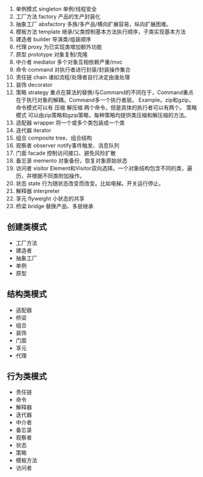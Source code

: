1. 单例模式 singleton 单例/线程安全
2. 工厂方法 factory 产品的生产封装化
3. 抽象工厂 absfactory 多族/多产品/横向扩展容易，纵向扩展困难。
4. 模板方法 template 继承/父类控制基本方法执行顺序，子类实现基本方法
5. 建造者   builder 导演类/组装顺序
6. 代理     proxy 为已实现类增加额外功能
7. 原型     prototype 对象复制/克隆
8. 中介者   mediator 多个对象互相依赖严重/mvc
9. 命令     command 对执行者进行封装/封装操作集合
10. 责任链  chain 诸如流程/处理者自行决定由谁处理
11. 装饰    decorator
12. 策略    strategy 重点在算法的替换/与Command的不同在于，Command重点在于执行对象的解耦。Command多一个执行者层。
Example。zip和gzip，命令模式可以有 压缩 解压缩 两个命令，但是具体的执行者可以有两个。
策略模式 可以由zip策略和gzip策略，每种策略均提供类压缩和解压缩的方法。
13. 适配器  wrapper 将一个或多个类包装成一个类
14. 迭代器  iterator
15. 组合    composite tree、组合结构
16. 观察者  observer notify事件触发、消息队列
17. 门面    facade 控制访问接口、避免风险扩散
18. 备忘录  memento 对象备份，恢复对象原始状态
19. 访问者  visitor Element和Visitor双向选择。一个对象结构包含不同的类，遍历，并根据不同类附加操作。
20. 状态    state 行为随状态改变而改变。比如电梯。开关运行停止。
21. 解释器  interpreter
22. 享元    flyweight 小状态的共享
23. 桥梁    bridge 替换产品、多层继承

## 创建类模式
- 工厂方法
- 建造者
- 抽象工厂
- 单例
- 原型

## 结构类模式
- 适配器
- 桥梁
- 组合
- 装饰
- 门面
- 享元
- 代理

## 行为类模式
- 责任链
- 命令
- 解释器
- 迭代器
- 中介者
- 备忘录
- 观察者
- 状态
- 策略
- 模板方法
- 访问者